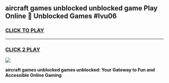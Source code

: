 
## aircraft games unblocked unblocked game Play Online 👋 Unblocked Games #lvu06
<h3>
<a href="https://premium.freeplayer.one?title=aircraft_games_unblocked&ref=21F">CLICK TO PLAY</a></h3>
<hr>

<h3>
<a href="https://premium.freeplayer.one?title=aircraft_games_unblocked&ref=21F">CLICK 2 PLAY</a>
  
</h3>

<a href="https://premium.freeplayer.one?title=aircraft_games_unblocked&ref=21F/"><img src="https://clearcache.store/games.png"></a>


**aircraft games unblocked games unblocked: Your Gateway to Fun and Accessible Online Gaming**
